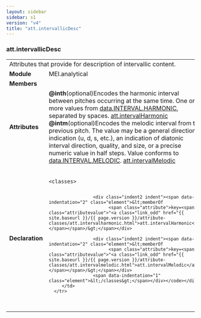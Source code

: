 ```yaml
---
layout: sidebar
sidebar: s1
version: "v4"
title: "att.intervallicDesc"
---
```

<div class="classSpec att">
   <h3 id="att.intervallicDesc">att.intervallicDesc</h3>
   <table class="wovenodd">
      <tr>
         <td colspan="2" class="wovenodd-col2">Attributes that provide for description of intervallic content.</td>
      </tr>
      <tr>
         <td class="wovenodd-col1"><strong>Module</strong></td>
         <td class="wovenodd-col2">MEI.analytical</td>
      </tr>
      <tr>
         <td class="wovenodd-col1"><strong>Members</strong></td>
         <td class="wovenodd-col2">
            <div class="parent"></div>
         </td>
      </tr>
      <tr>
         <td class="wovenodd-col1"><strong>Attributes</strong></td>
         <td class="wovenodd-col2">
            <div class="attributeDef"><span class="attribute"><strong>@inth</strong></span><span class="attributeUsage">(optional)</span><span class="attributeDesc">Encodes the harmonic interval between pitches occurring at the same time.</span>
               One or more values from <a class="link_odd_classSpec" href="{{ site.baseurl }}/{{ page.version }}/data-types/data.interval.harmonic.html">data.INTERVAL.HARMONIC</a>, separated by spaces.
               <span class="attributeClasses"><a class="link_odd" href="{{ site.baseurl }}/{{ page.version }}/attribute-classes/att.intervalharmonic.html">att.intervalHarmonic</a></span></div>
            <div class="attributeDef"><span class="attribute"><strong>@intm</strong></span><span class="attributeUsage">(optional)</span><span class="attributeDesc">Encodes the melodic interval from the previous pitch. The value may be a general
                  directional indication (u, d, s, etc.), an indication of diatonic interval direction,
                  quality, and size, or a precise numeric value in half steps.</span>
               Value conforms to <a class="link_odd_classSpec" href="{{ site.baseurl }}/{{ page.version }}/data-types/data.interval.melodic.html">data.INTERVAL.MELODIC</a>.
               <span class="attributeClasses"><a class="link_odd" href="{{ site.baseurl }}/{{ page.version }}/attribute-classes/att.intervalmelodic.html">att.intervalMelodic</a></span></div>
         </td>
      </tr>
      <tr>
         <td class="wovenodd-col1"><strong>Declaration</strong></td>
         <td class="wovenodd-col2">
            <div class="code" xml:space="preserve" data-lang="ODD"><code>
                  <div class="indent1 indent"><span data-indentation="1" class="element">&lt;classes&gt;</span>
                     
                     <div class="indent2 indent"><span data-indentation="2" class="element">&lt;memberOf
                           <span class="attribute">key=<span class="attributevalue">"<a class="link_odd" href="{{ site.baseurl }}/{{ page.version }}/attribute-classes/att.intervalharmonic.html">att.intervalHarmonic</a>"</span></span>/&gt;</span></div>
                     
                     <div class="indent2 indent"><span data-indentation="2" class="element">&lt;memberOf
                           <span class="attribute">key=<span class="attributevalue">"<a class="link_odd" href="{{ site.baseurl }}/{{ page.version }}/attribute-classes/att.intervalmelodic.html">att.intervalMelodic</a>"</span></span>/&gt;</span></div>
                     <span data-indentation="1" class="element">&lt;/classes&gt;</span></div></code></div>
         </td>
      </tr>
   </table>
</div>